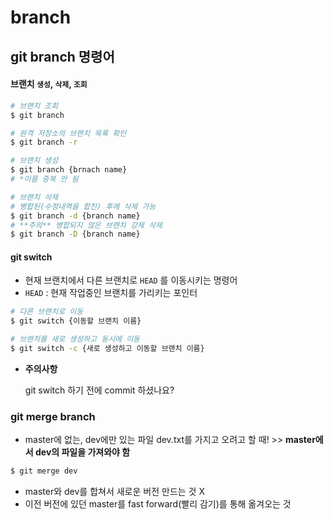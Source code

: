 # branch

## git branch 명령어

#### 브랜치 `생성`, `삭제`, `조회` 

```bash
# 브랜치 조회
$ git branch

# 원격 저장소의 브랜치 목록 확인
$ git branch -r

# 브랜치 생성
$ git branch {brnach name}
# *이름 중복 안 됨

# 브랜치 삭제
# 병합된(수정내역을 합친) 후에 삭제 가능
$ git branch -d {branch name} 
# **주의** 병합되지 않은 브랜치 강제 삭제
$ git branch -D {branch name}
```



#### git switch

- 현재 브랜치에서 다른 브랜치로 `HEAD` 를 이동시키는 명령어
- `HEAD` : 현재 작업중인 브랜치를 가리키는 포인터

```bash
# 다른 브랜치로 이동
$ git switch {이동할 브랜치 이름}

# 브랜치를 새로 생성하고 동시에 이동
$ git switch -c {새로 생성하고 이동할 브랜치 이름}
```



- **주의사항**

  git switch 하기 전에 commit 하셨나요?



### git merge branch

* master에 없는, dev에만 있는 파일 dev.txt를 가지고 오려고 할 때! >> **master에서 dev의 파일을 가져와야 함**

```bash
$ git merge dev
```

* master와 dev를 합쳐서 새로운 버전 만드는 것 X
* 이전 버전에 있던 master를 fast forward(빨리 감기)를 통해 옮겨오는 것

